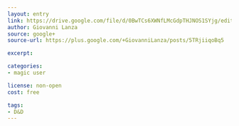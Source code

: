 ```yaml
---
layout: entry
link: https://drive.google.com/file/d/0BwTCs6XWNfLMcGdpTHJNOS1SYjg/edit
author: Giovanni Lanza
source: google+
source-url: https://plus.google.com/+GiovanniLanza/posts/5TRjiiqoBq5

excerpt:

categories:
- magic user

license: non-open
cost: free

tags:
- D&D
---
```

